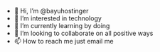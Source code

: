 - 👋 Hi, I’m @bayuhostinger
- 👀 I’m interested in technology
- 🌱 I’m currently learning by doing
- 💞️ I’m looking to collaborate on all positive ways
- 📫 How to reach me just email me

<!---
bayuhostinger/bayuhostinger is a ✨ special ✨ repository because its `README.md` (this file) appears on your GitHub profile.
You can click the Preview link to take a look at your changes.
--->
